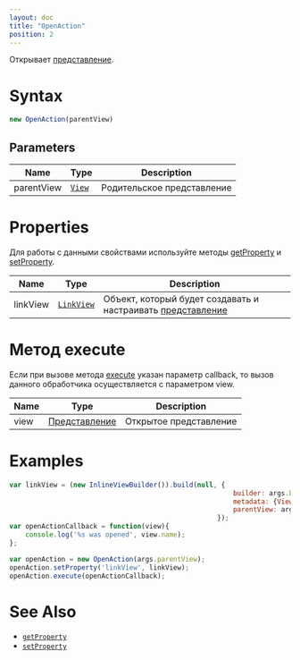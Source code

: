 ```yaml
---
layout: doc
title: "OpenAction"
position: 2
---
```


Открывает [представление](../../Elements/View/).

# Syntax

```js
new OpenAction(parentView)
```
## Parameters

|Name|Type|Description|
|----|----------|---------|
|parentView|[`View`](../../Elements/View/)| Родительское представление |

# Properties

Для работы с данными свойствами используйте методы [getProperty](../BaseAction/BaseAction.getProperty/) и [setProperty](../BaseAction/BaseAction.setProperty/).

|Name|Type|Description|
|----|----|-----------|
|linkView|[`LinkView`](../../LinkView/)|Объект, который будет создавать и настраивать [представление](../../Elements/View/)|


# Метод execute

Если при вызове метода [execute](../BaseAction/BaseAction.execute/) указан параметр callback, то вызов данного обработчика осуществляется с параметром view. 

|Name|Type|Description|
|----|----|-----------|
|view|[Представление](../../Elements/View/)|Открытое представление|


# Examples

```js
var linkView = (new InlineViewBuilder()).build(null, {
														builder: args.builder, 
														metadata: {View: viewMetadata}, 
														parentView: args.parentView
													});
var openActionCallback = function(view){
	console.log('%s was opened', view.name);
};

var openAction = new OpenAction(args.parentView);
openAction.setProperty('linkView', linkView);
openAction.execute(openActionCallback);
```

# See Also

* [`getProperty`](../BaseAction/BaseAction.getProperty/)
* [`setProperty`](../BaseAction/BaseAction.setProperty/)